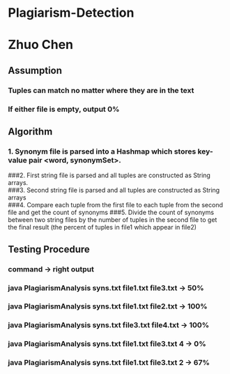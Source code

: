 # Plagiarism-Detection
# Zhuo Chen
## Assumption
### Tuples can match no matter where they are in the text
### If either file is empty, output 0%
## Algorithm
### 1. Synonym file is parsed into a Hashmap which stores key-value pair <word, synonymSet>.<br>
###2. First string file is parsed and all tuples are constructed as String arrays.<br>
###3. Second string file is parsed and all tuples are constructed as String arrays<br>
###4. Compare each tuple from the first file to each tuple from the second file and get the count of synonyms
###5. Divide the count of synonyms between two string files by the number of tuples in the second file to get the final result (the percent of tuples in file1 which appear in file2)
## Testing Procedure
### command -> right output
### java PlagiarismAnalysis syns.txt file1.txt file3.txt  -> 50%
### java PlagiarismAnalysis syns.txt file1.txt file2.txt  -> 100%
### java PlagiarismAnalysis syns.txt file3.txt file4.txt -> 100%
### java PlagiarismAnalysis syns.txt file1.txt file3.txt 4 -> 0%
### java PlagiarismAnalysis syns.txt file1.txt file3.txt 2 -> 67%
